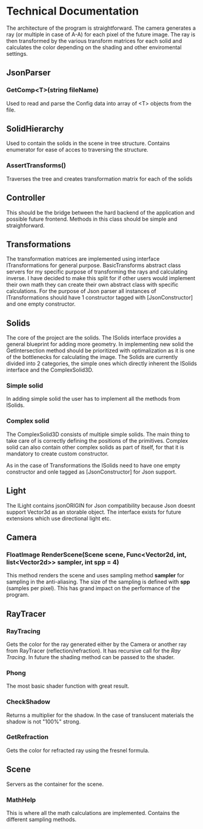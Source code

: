 # Technical Documentation
The architecture of the program is straightforward. The camera generates a ray (or multiple in case of A-A) for each pixel of the future image. The ray is then transformed by the various transform matrices for each solid and calculates the color depending on the shading and other enviromental settings.

## JsonParser
### GetComp\<T>(string fileName)
Used to read and parse the Config data into array of \<T> objects from the file.

## SolidHierarchy
Used to contain the solids in the scene in tree structure. Contains enumerator for ease of acces to traversing the structure. 
### AssertTransforms()
Traverses the tree and creates transformation matrix for each of the solids

## Controller
This should be the bridge between the hard backend of the application and possible future frontend. Methods in this class should be simple and straighforward.

## Transformations
The transformation matrices are implemented using interface ITransformations for general purpose. BasicTransforms abstract class servers for my specific purpose of transforming the rays and calculating inverse. I have decided to make this split for if other users would implement their own math they can create their own abstract class with specific calculations. 
For the purpose of Json parser all instances of ITransformations should have 1 constructor tagged with \[JsonConstructor] and one empty constructor.

## Solids
The core of the project are the solids. The ISolids interface provides a general blueprint for adding more geometry. In implementing new solid the GetIntersection method should be prioritized with optimalization as it is one of the bottlenecks for calculating the image. 
The Solids are currently divided into 2 categories, the simple ones which directly inherent the ISolids interface and the ComplexSolid3D.
### Simple solid
In adding simple solid the user has to implement all the methods from ISolids.
### Complex solid 
The ComplexSolid3D consists of multiple simple solids. The main thing to take care of is correctly defining the positions of the primitives. Complex solid can also contain other complex solids as part of itself, for that it is mandatory to create custom constructor.

As in the case of Transformations the ISolids need to have one empty constructor and onle tagged as \[JsonConstructor] for Json support.

## Light
The ILight contains jsonORIGIN for Json compatibility because Json doesnt support Vector3d as an storable object. The interface exists for future extensions which use directional light etc.  

## Camera
### FloatImage RenderScene(Scene scene, Func\<Vector2d, int, list\<Vector2d>> sampler, int spp = 4)
This method renders the scene and uses sampling method <b>sampler</b> for sampling in the anti-aliasing. The size of the sampling is defined with <b>spp</b> (samples per pixel). This has grand impact on the performance of the program.

## RayTracer
### RayTracing
Gets the color for the ray generated either by the Camera or another ray from RayTracer (reflection/refraction). It has recursive call for the <i>Ray Tracing</i>.
In future the shading method can be passed to the shader.
### Phong
The most basic shader function with great result.
### CheckShadow 
Returns a multiplier for the shadow. In the case of translucent materials the shadow is not "100%" strong.
### GetRefraction
Gets the color for refracted ray using the fresnel formula.

## Scene
Servers as the container for the scene.

### MathHelp
This is where all the math calculations are implemented. Contains the different sampling methods.